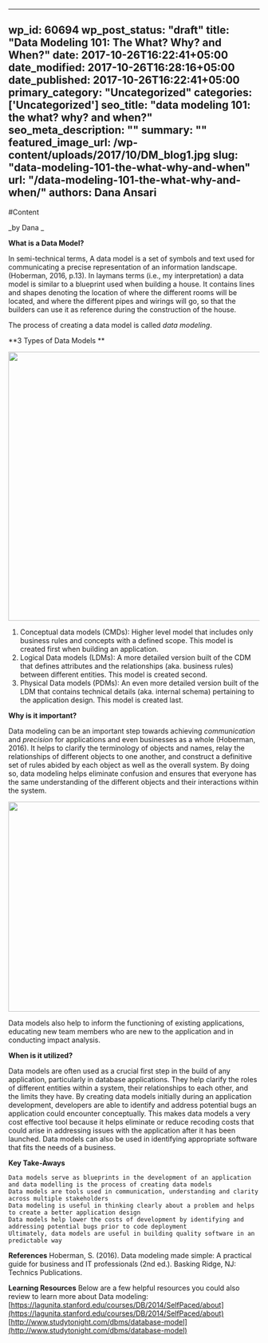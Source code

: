 
---
wp_id: 60694
wp_post_status: "draft" 
title: "Data Modeling 101: The What? Why? and When?"
date: 2017-10-26T16:22:41+05:00
date_modified: 2017-10-26T16:28:16+05:00
date_published: 2017-10-26T16:22:41+05:00
primary_category: "Uncategorized"
categories: ['Uncategorized'] 
seo_title: "data modeling 101: the what? why? and when?"
seo_meta_description: ""
summary: "" 
featured_image_url: /wp-content/uploads/2017/10/DM_blog1.jpg
slug: "data-modeling-101-the-what-why-and-when"
url: "/data-modeling-101-the-what-why-and-when/"
authors: Dana Ansari
---

#Content

_by Dana _

**What is a Data Model?**

In semi-technical terms, A data model is a set of symbols and text used for communicating a precise representation of an information landscape. (Hoberman, 2016, p.13). In laymans terms (i.e., my interpretation) a data model is similar to a blueprint used when building a house. It contains lines and shapes denoting the location of where the different rooms will be located, and where the different pipes and wirings will go, so that the builders can use it as reference during the construction of the house. 

The process of creating a data model is called _data modeling_. 

**3 Types of Data Models **

<img alt="" class="aligncenter size-full wp-image-60697" height="538" src="https://www.inciter.io/wp-content/uploads/2017/10/Screen-Shot-2017-10-26-at-4.18.51-PM.png" width="1388"/>

1. Conceptual data models (CMDs): Higher level model that includes only business rules and concepts with a defined scope. This model is created first when building an application.
2. Logical Data models (LDMs): A more detailed version built of the CDM that defines attributes and the relationships (aka. business rules) between different entities. This model is created second.
3. Physical Data models (PDMs): An even more detailed version built of the LDM that contains technical details (aka. internal schema) pertaining to the application design. This model is created last.

**Why is it important?**

Data modeling can be an important step towards achieving _communication_ and _precision_ for applications and even businesses as a whole (Hoberman, 2016). It helps to clarify the terminology of objects and names, relay the relationships of different objects to one another, and construct a definitive set of rules abided by each object as well as the overall system. By doing so, data modeling helps eliminate confusion and ensures that everyone has the same understanding of the different objects and their interactions within the system. 

<img alt="" class="aligncenter size-full wp-image-60698" height="420" src="https://www.inciter.io/wp-content/uploads/2017/10/Screen-Shot-2017-10-26-at-4.19.07-PM.png" width="1358"/>

Data models also help to inform the functioning of existing applications, educating new team members who are new to the application and in conducting impact analysis.

**When is it utilized?**

Data models are often used as a crucial first step in the build of any application, particularly in database applications. They help clarify the roles of different entities within a system, their relationships to each other, and the limits they have. By creating data models initially during an application development, developers are able to identify and address potential bugs an application could encounter conceptually. This makes data models a very cost effective tool because it helps eliminate or reduce recoding costs that could arise in addressing issues with the application after it has been launched. Data models can also be used in identifying appropriate software that fits the needs of a business.  

**Key Take-Aways**

	Data models serve as blueprints in the development of an application and data modelling is the process of creating data models
	Data models are tools used in communication, understanding and clarity across multiple stakeholders
	Data modeling is useful in thinking clearly about a problem and helps to create a better application design
	Data models help lower the costs of development by identifying and addressing potential bugs prior to code deployment
	Ultimately, data models are useful in building quality software in an predictable way

**References**
Hoberman, S. (2016). Data modeling made simple: A practical guide for business and IT professionals (2nd ed.). Basking Ridge, NJ: Technics Publications.

**Learning Resources**
Below are a few helpful resources you could also review to learn more about Data modeling:
	[https://lagunita.stanford.edu/courses/DB/2014/SelfPaced/about](https://lagunita.stanford.edu/courses/DB/2014/SelfPaced/about)
	[http://www.studytonight.com/dbms/database-model](http://www.studytonight.com/dbms/database-model)


